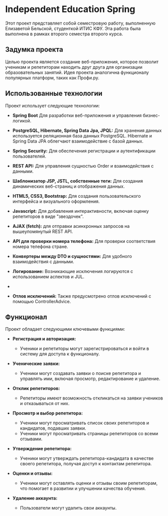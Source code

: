# Independent Education Spring

Этот проект представляет собой семестровую работу, выполненную Елизаветой Бельской, студенткой ИТИС КФУ. 
Эта работа была выполнена в рамках второго семестра второго курса.

## Задумка проекта

Целью проекта является создание веб-приложения, которое позволит ученикам и репетиторам находить друг друга для
организации образовательных занятий. Идея проекта аналогична функционалу популярных платформ, таких как Профи.ру.

## Использованные технологии

Проект использует следующие технологии:

- **Spring Boot** Для разработки веб-приложения и управления бизнес-логикой.

- **PostgreSQL, Hibernate, Spring Data Jpa, JPQL:** Для хранения данных используется реляционная база данных PostgreSQL. 
Hibernate и Spring Data JPA облегчают взаимодействие с базой данных.

- **Spring Security:** Для обеспечения регистрации и аутентификации пользователей.

- **REST API:** Для управления сущностью Order и взаимодействия с данными.

- **Шаблонизатор JSP, JSTL, собственные теги:** Для создания динамических веб-страниц и отображения данных.

- **HTML5, CSS3, Bootstrap:** Для создания пользовательского интерфейса и визуального оформления.

- **Javascript:** Для добавления интерактивности, включая оценку репетиторов в виде "звездочек".

- **AJAX (fetch):** для отправки асинхронных запросов на вышеупомянутый REST API.

- **API для проверки номера телефона:** Для проверки соответствия номера телефона стране.

- **Конвертеры между DTO и сущностями:** Для удобного взаимодействия с данными.

- **Логирование:** Возникающие исключения логируются с использованием аспектов и JUL.
- 
- **Отлов исключений:** Также предусмотрено отлов исключений с помощью ControllerAdvice.

## Функционал

Проект обладает следующими ключевыми функциями:

- **Регистрация и авторизация:**
  - Ученики и репетиторы могут зарегистрироваться и войти в систему для доступа к функционалу.

- **Ученические заявки:**
  - Ученики могут создавать заявки о поиске репетитора и управлять ими, включая просмотр, редактирование и удаление.

- **Отклик репетиторов:**
  - Репетиторы имеют возможность откликаться на заявки учеников и отказываться от них.

- **Просмотр и выбор репетитора:**
  - Ученики могут просматривать список своих репетиторов и кандидатов, подавших заявки.
  - Ученики могут просматривать страницы репетиторов со всеми отзывами.

- **Утверждение репетитора:**
  - Ученики могут утверждать репетитора-кандидата в качестве своего репетитора, получая доступ к контактам репетитора.

- **Оценки и отзывы:**
  - Ученики могут оставлять оценки и отзывы своим репетиторам, что помогает в развитии и улучшении качества обучения.

- **Удаление аккаунта:**
  - Пользователи могут удалить свои аккаунты. 



